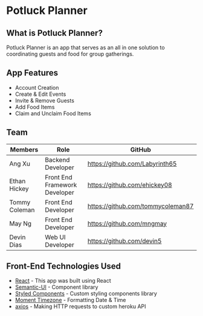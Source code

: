 # Potluck Planner

## What is Potluck Planner?

Potluck Planner is an app that serves as an all in one solution to coordinating guests and food for group gatherings.

## App Features

- Account Creation
- Create & Edit Events
- Invite & Remove Guests
- Add Food Items
- Claim and Unclaim Food Items

## Team

| Members       | Role                          | GitHub                            |
| ------------- | ----------------------------- | --------------------------------- |
| Ang Xu        | Backend Developer             | https://github.com/Labyrinth65    |
| Ethan Hickey  | Front End Framework Developer | https://github.com/ehickey08      |
| Tommy Coleman | Front End Developer           | https://github.com/tommycoleman87 |
| May Ng        | Front End Developer           | https://github.com/mngmay         |
| Devin Dias    | Web UI Developer              | https://github.com/devin5         |

## Front-End Technologies Used

- [React](https://reactjs.org/) - This app was built using React
- [Semantic-UI](https://semantic-ui.com/) - Component library
- [Styled Components](https://www.styled-components.com/) - Custom styling components library
- [Moment Timezone](https://momentjs.com/timezone/) - Formatting Date & Time
- [axios](https://www.axios.com/) - Making HTTP requests to custom heroku API
